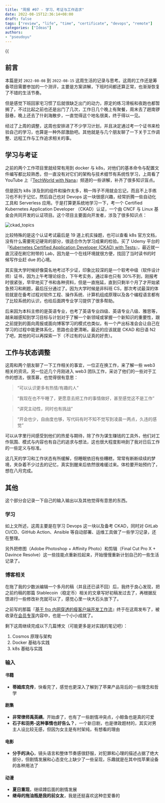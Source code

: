 ```yaml
---
title: "周报 #07 - 学习、考证与工作追求"
date: 2022-08-15T12:36:14+08:00
draft: false
tags: ["review", "life", "time", "certificate", "devops", "remote"]
categories: ["Ideas"]
authors:
- "pseudoyu"
---
```


{{<audio src="audios/here_after_us.mp3" caption="《后来的我们 - 五月天》" >}}

## 前言

本篇是对 `2022-08-08` 到 `2022-08-15` 这周生活的记录与思考。这周的工作还是筹备项目需要参加的一个测评，主要是方案讲解，下班时间都还算正常，也渐渐恢复了不错的生活节奏。

但是感觉下班回家宅习惯了后就很缺乏出门的动力，原定的练习滑板和夜跑也都暂搁了，不过比起之前也还是出门了几次，工作日几个晚上有聚餐，周末去了趟南锣鼓巷，晚上还去了什刹海散步，一直觉得这个地名很美，终于得以一见。

经过了上周的调整，这周也安排进了不少学习计划，并且决定通过考一个证书来检验自己的学习，也算是一种外部激励吧。其他就是与几个朋友聊了一下关于工作调整、远程工作与工作追求相关的事。

## 学习与考证

之前的两个工作项目里就经常有用到 docker 与 k8s，对他们的基本命令与配置文件编写都比较熟悉，但一直没有对它们的架构与技术细节有系统性学习，上周看了 YouTube 上『[TechWorld with Nana](https://www.techworld-with-nana.com)』频道的一些讲解，补齐了很多知识盲点。

但是因为 k8s 涉及到的组件和操作太多，稍一阵子不用就会忘记，而且不上手练习也不利于记忆，然后自己也对 Devops 这一块很感兴趣，经常折腾一些自动化工具和 Serverless 应用。于是打算更系统地学习一下，考一个 Certified Kubernetes Application Developer （CKAD）认证，一个由 CNCF 与 Linux 基金会共同开发的认证项目。这个项目主要面向开发者，涉及了很多知识点：

![ckad_topics](https://image.pseudoyu.com/images/ckad_topics.png)

比较特殊的是这个认证考试最后是 19 道上机实操题，也可以查看 k8s 官方文档，没有什么需要死记硬背的部分，很适合作为学习成果的检验。买了 Udemy 平台的『[Kubernetes Certified Application Developer (CKAD) with Tests](https://www.udemy.com/course/certified-kubernetes-application-developer/)』，最近就一直沉浸在刷它附带的 Lab，因为是一个在线环境就很方便，找回了当时读书的时候写作业赶 due 的心境。

其实我大学时候好像莫名地考过不少证，印象比较深的是一个软考中级（软件设计师）证书，因为上午考理论综合，下午考实务，通过率也只有 30%不到，刚报考时很紧张，早早地买了书和各种资料，但是一直拖延，直到只剩半个月了才开始紧急预习和刷题，最后压分通过了。因为大学时候是非科班 CS，那次考试最深的体验就是在备考过程对软件工程、操作系统、计算机组成原理以及各个编程语言都有了比较系统的认识，也给后面跨专业学习提供了很多帮助。

后来因为本科主修的是英语专业，也考了英语专业四级、英语专业八级、雅思等，越来越感知到学习目标与计划对于了解一个新领域或掌握一个新知识的重要性，跟之前提到的面向周报或面向博客学习的模式也类似，有一个产出标准会会让自己在学习的过程中能更体系化，思路也会更清晰。最近的应该就是 CKAD 和日语 N2 了吧，其他的可以再探索一下（不过有的认证真的好贵）。

## 工作与状态调整

这周和两个朋友聊了一下工作相关的事宜，一位正在换工作，来了解一些 web3 相关的资讯，另一位近几个月刚进入 web3 团队工作，采访了他们的一些对于工作的想法，很羡慕，也觉得很有意思：

> “可以认识更多有热情/有趣的人”

> “我现在也不午睡了，更愿意去把工作的事情做好，甚至感觉这不是工作”

> “讲究主动性，同时也有挑战”

> “开会也少，自由度也够，写代码有时不知不觉写到凌晨一两点，久违的感觉”

可以从字里行间感受到他们的热爱与期待，除了作为谋生赚钱的工具外，他们对工作氛围、模式与内容也有自己的追求与想法，这也很大程度影响到了我对日后工作的一些定义与标准。

这几天的学习和工作状态有所缓解，但睡眠依旧有些糟糕，常常有断断续续的梦境，夹杂着不少过去的记忆，真实到醒来后依然很难缓过来。体检要开始预约了，想在八月完成。

## 其他

这个部分会记录一下自己的输入输出以及其他觉得有意思的东西。

### 学习

如上文所述，这周主要是在学习 Devops 这一块以及备考 CKAD，同时对 GitLab CI/CD、GitHub Action、Ansible 等自动部署、运维工具做了一些学习记录，还在整理。

另外把修图（Adobe Photoshop + Affinity Photo）和剪辑（Final Cut Pro X + Davince Resolve）这一些技能点重新捡起来，开始慢慢重新计划自己的一些生活记录了。

### 博客相关

在拖了我的少数派编辑一个多月的稿（并且还已读不回）后，我终于良心发现，把之前约稿的那篇 Stablecoin（稳定币）相关的文章写好初稿发过去了，再根据反馈进行一些修改补充就可以了，感觉心里一块大石头放下了。

之前写的那篇『[基于 frp 内网穿透的瘦客户端开发工作流](https://www.pseudoyu.com/zh/2022/07/05/access_your_local_devices_using_reverse_proxy_tool_frp/)』终于在这周发布了，被收录在[会员专享](https://sspai.com/prime/story/thin-client-solution-with-frp)内容中，也是一个小小成就了。

剩下这周继续完成以下几篇博文（可能更多是对实践的笔记吧）：

1. Cosmos 原理与架构
2. Docker 基础与实践
3. k8s 基础与实践

### 输入

#### 书籍

- **蒂姆库克传**，快看完了，感觉也更深入了解到了苹果产品背后的一些理念和哲学

#### 剧集

- **非常律师禹英禑**，开始虐了，也有了一些剧情冲突点，小鲸鱼也是真的可爱
- **石子和羽男-这种事情也好告么？**，一个新日剧，也是律政题材的，其实对男主人设比较无感，但因为女主是有村架纯，有想看的理由

#### 电影

- **分手的决心**，镜头语言和整体节奏感很舒服，对犯罪和心理的描述占据了绝大部分，但剧情发展和心态变化上缺少了一些呈现，乐趣就是在其中找苹果设备的各种用法了

#### 动漫

- **夏日重现**，继续蹲后面的剧情发展
- **继母的拖油瓶是我的前女友**，我是还挺喜欢这种恋爱番的
